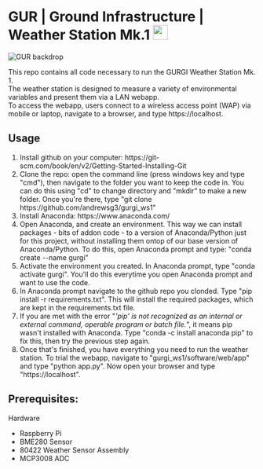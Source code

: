 # GUR | Ground Infrastructure | Weather Station Mk.1 <img src ="https://user-images.githubusercontent.com/77739968/148395312-861d6199-237d-4511-8b94-009211b821c4.png" width = "30" height = "30">

![GUR  backdrop](https://user-images.githubusercontent.com/77739968/169646435-9721d536-6144-4bfd-a4e0-c6db4bedffcf.png)

This repo contains all code necessary to run the GURGI Weather Station Mk. 1.
<br>
The weather station is designed to measure a variety of environmental variables and present them via a LAN webapp. 
<br>
To access the webapp, users connect to a wireless access point (WAP) via mobile or laptop, navigate to a browser, and type https://localhost.

<h2>Usage</h2>
<ol>
  <li>Install github on your computer: https://git-scm.com/book/en/v2/Getting-Started-Installing-Git </li>
  <li>Clone the repo: open the command line (press windows key and type "cmd"), then navigate to the folder you want to keep the code in. You can do this using "cd" to change directory and "mkdir" to make a new folder. Once you're there, type "git clone https://github.com/andrewsg3/gurgi_ws1"</li>
  <li>Install Anaconda: https://www.anaconda.com/ </li>
  <li>Open Anaconda, and create an environment. This way we can install packages - bits of addon code - to a version of Anaconda/Python just for this project, without installing them ontop of our base version of Anaconda/Python. To do this, open Anaconda prompt and type: "conda create --name gurgi"</li>
  <li>Activate the environment you created. In Anaconda prompt, type "conda activate gurgi". You'll do this everytime you open Anaconda prompt and want to use the code.</li>
  <li>In Anaconda prompt navigate to the github repo you clonded. Type "pip install -r requirements.txt". This will install the required packages, which are kept in the requirements.txt file.</li>
  <li>If you are met with the error "<em>'pip' is not recognized as an internal or external command, operable program or batch file.</em>", it means pip wasn't installed with Anaconda. Type "conda -c install anaconda pip" to fix this, then try the previous step again. </li>
  <li>Once that's finished, you have everything you need to run the weather station. To trial the webapp, navigate to "gurgi_ws1/software/web/app" and type "python app.py". Now open your browser and type "https://localhost".</li>
</ol>
    

<h2>Prerequisites:</h2>
Hardware
<ul>
  <li>Raspberry Pi</li>
  <li>BME280 Sensor</li>
  <li>80422 Weather Sensor Assembly</li>
  <li>MCP3008 ADC</li>
</ul>
